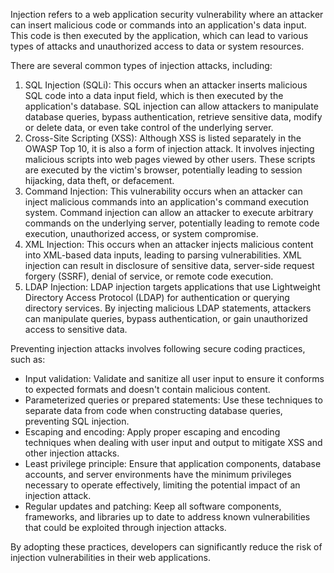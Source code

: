 Injection refers to a web application security vulnerability where an attacker can insert malicious code or commands into an application's data input. This code is then executed by the application, which can lead to various types of attacks and unauthorized access to data or system resources.

There are several common types of injection attacks, including:

1. SQL Injection (SQLi): This occurs when an attacker inserts malicious SQL code into a data input field, which is then executed by the application's database. SQL injection can allow attackers to manipulate database queries, bypass authentication, retrieve sensitive data, modify or delete data, or even take control of the underlying server.
2. Cross-Site Scripting (XSS): Although XSS is listed separately in the OWASP Top 10, it is also a form of injection attack. It involves injecting malicious scripts into web pages viewed by other users. These scripts are executed by the victim's browser, potentially leading to session hijacking, data theft, or defacement.
3. Command Injection: This vulnerability occurs when an attacker can inject malicious commands into an application's command execution system. Command injection can allow an attacker to execute arbitrary commands on the underlying server, potentially leading to remote code execution, unauthorized access, or system compromise.
4. XML Injection: This occurs when an attacker injects malicious content into XML-based data inputs, leading to parsing vulnerabilities. XML injection can result in disclosure of sensitive data, server-side request forgery (SSRF), denial of service, or remote code execution.
5. LDAP Injection: LDAP injection targets applications that use Lightweight Directory Access Protocol (LDAP) for authentication or querying directory services. By injecting malicious LDAP statements, attackers can manipulate queries, bypass authentication, or gain unauthorized access to sensitive data.

Preventing injection attacks involves following secure coding practices, such as:

-   Input validation: Validate and sanitize all user input to ensure it conforms to expected formats and doesn't contain malicious content.
-   Parameterized queries or prepared statements: Use these techniques to separate data from code when constructing database queries, preventing SQL injection.
-   Escaping and encoding: Apply proper escaping and encoding techniques when dealing with user input and output to mitigate XSS and other injection attacks.
-   Least privilege principle: Ensure that application components, database accounts, and server environments have the minimum privileges necessary to operate effectively, limiting the potential impact of an injection attack.
-   Regular updates and patching: Keep all software components, frameworks, and libraries up to date to address known vulnerabilities that could be exploited through injection attacks.

By adopting these practices, developers can significantly reduce the risk of injection vulnerabilities in their web applications.